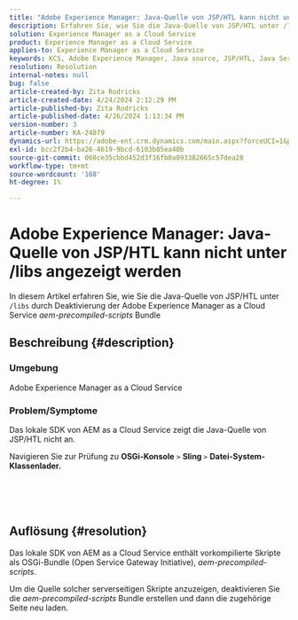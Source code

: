 ```yaml
---
title: "Adobe Experience Manager: Java-Quelle von JSP/HTL kann nicht unter /libs angezeigt werden"
description: Erfahren Sie, wie Sie die Java-Quelle von JSP/HTL unter /lib anzeigen können, indem Sie das AEM-Precompiled-scripts-Bundle des AEM as a Cloud Service deaktivieren.
solution: Experience Manager as a Cloud Service
product: Experience Manager as a Cloud Service
applies-to: Experience Manager as a Cloud Service
keywords: KCS, Adobe Experience Manager, Java source, JSP/HTL, Java Server Pages, AEMaaCS
resolution: Resolution
internal-notes: null
bug: false
article-created-by: Zita Rodricks
article-created-date: 4/24/2024 2:12:29 PM
article-published-by: Zita Rodricks
article-published-date: 4/26/2024 1:13:34 PM
version-number: 3
article-number: KA-24079
dynamics-url: https://adobe-ent.crm.dynamics.com/main.aspx?forceUCI=1&pagetype=entityrecord&etn=knowledgearticle&id=75ab3aac-4402-ef11-a1fe-6045bd0065b6
exl-id: bcc2f2b4-ba26-4619-9bcd-6103b05ea40b
source-git-commit: 068ce35cbbd452d3f16fb0a893382665c57dea28
workflow-type: tm+mt
source-wordcount: '168'
ht-degree: 1%

---
```


# Adobe Experience Manager: Java-Quelle von JSP/HTL kann nicht unter /libs angezeigt werden


In diesem Artikel erfahren Sie, wie Sie die Java-Quelle von JSP/HTL unter `/libs` durch Deaktivierung der Adobe Experience Manager as a Cloud Service *aem-precompiled-scripts* Bundle

## Beschreibung {#description}


### Umgebung

Adobe Experience Manager as a Cloud Service



### Problem/Symptome

Das lokale SDK von AEM as a Cloud Service zeigt die Java-Quelle von JSP/HTL nicht an.

Navigieren Sie zur Prüfung zu <b>OSGi-Konsole</b> `>`  <b>Sling </b>`>` <b> Datei-System-Klassenlader.</b>
<br><br> <br><br> 

## Auflösung {#resolution}


Das lokale SDK von AEM as a Cloud Service enthält vorkompilierte Skripte als OSGi-Bundle (Open Service Gateway Initiative), *aem-precompiled-scripts*.

Um die Quelle solcher serverseitigen Skripte anzuzeigen, deaktivieren Sie die *aem-precompiled-scripts* Bundle erstellen und dann die zugehörige Seite neu laden.

